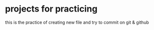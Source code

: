 # projects for practicing   
this is the practice of creating new file and try to commit on git & github